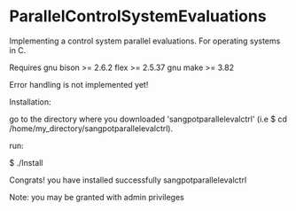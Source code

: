 ParallelControlSystemEvaluations
================================

Implementing a control system parallel evaluations.   For operating systems in C.


Requires
	gnu bison >= 2.6.2
	flex	  >= 2.5.37
	gnu make  >= 3.82

Error handling is not implemented yet!

Installation:

go to the directory where you downloaded 'sangpotparallelevalctrl'
(i.e $ cd /home/my_directory/sangpotparallelevalctrl).

run: 

$ ./Install

Congrats! you have installed successfully sangpotparallelevalctrl

Note: you may be granted with admin privileges
